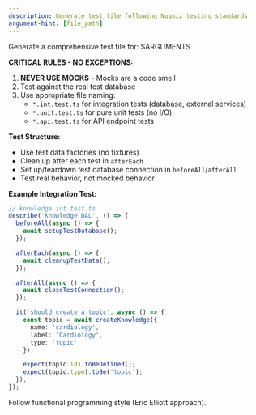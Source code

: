 ```yaml
---
description: Generate test file following Nuquiz testing standards
argument-hint: [file_path]
---
```


Generate a comprehensive test file for: $ARGUMENTS

**CRITICAL RULES - NO EXCEPTIONS:**
1. **NEVER USE MOCKS** - Mocks are a code smell
2. Test against the real test database
3. Use appropriate file naming:
   - `*.int.test.ts` for integration tests (database, external services)
   - `*.unit.test.ts` for pure unit tests (no I/O)
   - `*.api.test.ts` for API endpoint tests

**Test Structure:**
- Use test data factories (no fixtures)
- Clean up after each test in `afterEach`
- Set up/teardown test database connection in `beforeAll`/`afterAll`
- Test real behavior, not mocked behavior

**Example Integration Test:**
```typescript
// knowledge.int.test.ts
describe('Knowledge DAL', () => {
  beforeAll(async () => {
    await setupTestDatabase();
  });

  afterEach(async () => {
    await cleanupTestData();
  });

  afterAll(async () => {
    await closeTestConnection();
  });

  it('should create a topic', async () => {
    const topic = await createKnowledge({
      name: 'cardiology',
      label: 'Cardiology',
      type: 'topic'
    });

    expect(topic.id).toBeDefined();
    expect(topic.type).toBe('topic');
  });
});
```

Follow functional programming style (Eric Elliott approach).
